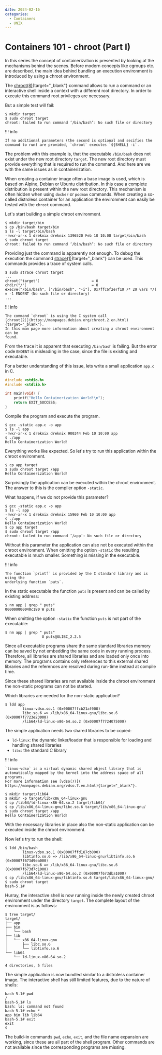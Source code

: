 ```yaml
---
date: 2024-02-16
categories:
  - Containers
  - UNIX
---
```


# Containers 101 - chroot (Part I)

In this series the concept of containerization is presented by looking at the
mechanisms behind the scenes. Before modern concepts like cgroups etc. are
described, the main idea behind bundling an execution environment is introduced
by using a chroot environment.

<!-- more -->

The [chroot(8)](https://manpages.debian.org/chroot.8.en.html){target="_blank"}
command allows to run a command or an interactive shell inside a context with a
different root directory. In order to execute this command root privileges are
necessary.

But a simple test will fail:

``` console
$ mkdir target
$ sudo chroot target
chroot: failed to run command ‘/bin/bash’: No such file or directory
```

!!! info

    If no additional parameters (the second is optional and secifies the
    command to run) are provided, `chroot` executes `${SHELL} -i`.

The problem with this example is, that the executable `/bin/bash` does not
exist under the new root directory `target`. The new root directory must provide
everything that is required to run the command. And here are we with the same
issues as in containerization.

When creating a container image often a base image is used, which is based on
Alpine, Debian or Ubuntu distribution. In this case a complete distribution is
present within the new root directory. This mechanism is often hidden when using
`docker` or `podman` commands. When creating a so-called distroless container
for an application the environment can easily be tested with the `chroot`
command.

Let's start building a simple chroot environment.

``` console
$ mkdir target/bin
$ cp /bin/bash target/bin
$ ls -l target/bin/bash
-rwxr-xr-x 1 dreknix dreknix 1396520 Feb 10 10:00 target/bin/bash
$ sudo chroot target
chroot: failed to run command ‘/bin/bash’: No such file or directory
```

Providing just the command is apparently not enough. To debug the execution the
command [strace(1)](https://manpages.debian.org/strace.1.en.html){target="_blank"}
can be used. This commands provides a trace of system calls.

``` console
$ sudo strace chroot target
...
chroot("target")                        = 0
chdir("/")                              = 0
execve("/bin/bash", ["/bin/bash", "-i"], 0x7ffc6f2e7f10 /* 20 vars */) = -1 ENOENT (No such file or directory)
...
```

!!! info

    The command `chroot` is using the C system call
    [chroot(2)](https://manpages.debian.org/chroot.2.en.html){target="_blank"}.
    In this man page more information about creating a chroot environment can be
    found.

From the trace it is apparent that executing `/bin/bash` is failing. But the
error code `ENOENT` is misleading in the case, since the file is existing and
executable.

For a better understanding of this issue, lets write a small application
`app.c` in C.

``` c
#include <stdio.h>
#include <stdlib.h>

int main(void) {
    printf("Hello Containerization World!\n");
    return EXIT_SUCCESS;
}
```

Compile the program and execute the program.

``` console
$ gcc -static app.c -o app
$ ls -l app
-rwxr-xr-x 1 dreknix dreknix 900344 Feb 10 10:00 app
$ ./app
Hello Containerization World!
```

Everything works like expected. So let's try to run this application within the
chroot environment.

``` console
$ cp app target
$ sudo chroot target /app
Hello Containerization World!
```

Surprisingly the application can be executed within the chroot environment. The
answer to this is the compiler option `-static`.

What happens, if we do not provide this parameter?

``` console
$ gcc -static app.c -o app
$ ls -l app
-rwxr-xr-x 1 dreknix dreknix 15960 Feb 10 10:00 app
$ ./app
Hello Containerization World!
$ cp app target
$ sudo chroot target /app
chroot: failed to run command ‘/app’: No such file or directory
```

Without this parameter the application can also not be executed within the
chroot environment. When omitting the option `-static` the resulting executable
is much smaller. Something is missing in the executable.

!!! info

    The function `printf` is provided by the C standard library and is using the
    underlying function `puts`.

In the static executable the function `puts` is present and can be called by
existing address:

``` console
$ nm app | grep " puts"
000000000040c180 W puts
```

When omitting the option `-static` the function `puts` is not part of the
executable:

``` console
$ nm app | grep " puts"
                 U puts@GLIBC_2.2.5
```

Since all executable programs share the same standard libraries memory can be
saved by not embedding the same code in every running process. Therefore, all
libraries are shared libraries and are loaded only once into memory. The
programs contains only references to this external shared libraries and the
references are resolved during run-time instead at compile time.

Since these shared libraries are not available inside the chroot environment
the non-static programs can not be started.

Which libraries are needed for the non-static application?

``` console
$ ldd app
        linux-vdso.so.1 (0x00007ffcb21af000)
        libc.so.6 => /lib/x86_64-linux-gnu/libc.so.6 (0x00007f7723e23000)
        /lib64/ld-linux-x86-64.so.2 (0x00007f7724075000)
```

The simple application needs two shared libraries to be copied:

* `ld-linux`: the dynamic linker/loader that is responsible for loading and
handling shared libraries
* `libc`: the standard C library

!!! info

    `linux-vdso` is a virtual dynamic shared object library that is
    automatically mapped by the kernel into the address space of all programs.
    For more information see [vdso(7)](
    https://manpages.debian.org/vdso.7.en.html){target="_blank"}.

``` console
$ mkdir target/lib64
$ mkdir -p target/lib/x86_64-linux-gnu
$ cp /lib64/ld-linux-x86-64.so.2 target/lib64/
$ cp /lib/x86_64-linux-gnu/libc.so.6 target/lib/x86_64-linux-gnu/
$ sudo chroot target /app
Hello Containerization World!
```

With the necessary libraries in place also the non-static application can be
executed inside the chroot environment.

Now let's try to run the shell:

``` console
$ ldd /bin/bash
        linux-vdso.so.1 (0x00007ffd187cb000)
        libtinfo.so.6 => /lib/x86_64-linux-gnu/libtinfo.so.6 (0x00007f673d9ea000)
        libc.so.6 => /lib/x86_64-linux-gnu/libc.so.6 (0x00007f673d7c1000)
        /lib64/ld-linux-x86-64.so.2 (0x00007f673dba1000)
$ cp /lib/x86_64-linux-gnu/libtinfo.so.6 target/lib/x86_64-linux-gnu/
$ sudo chroot target
bash-5.1#
```

Hurray, the interactive shell is now running inside the newly created chroot
environment under the directory `target`. The complete layout of the
environment is as follows:

``` console
$ tree target/
target/
├── app
├── bin
│   └── bash
├── lib
│   └── x86_64-linux-gnu
│       ├── libc.so.6
│       └── libtinfo.so.6
└── lib64
    └── ld-linux-x86-64.so.2

4 directories, 5 files
```

The simple application is now bundled similar to a distroless container image.
The interactive shell has still limited features, due to the nature of shells:

``` console
bash-5.1# pwd
/
bash-5.1# ls
bash: ls: command not found
bash-5.1# echo *
app bin lib lib64
bash-5.1# exit
exit
$
```

The build-in commands `pwd`, `echo`, `exit`, and the file name expansion are
working, since these are all part of the shell program. Other commands are not
available since the corresponding programs are missing.
